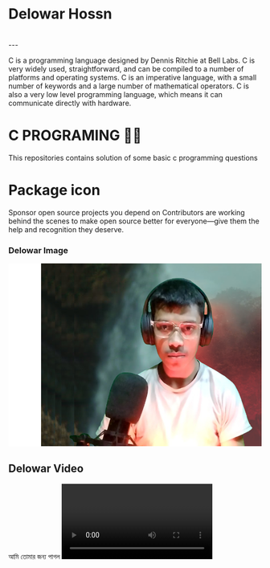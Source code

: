 <!--markdown tutorial-->
# Delowar Hossn 
<br/> 
---
<p>
C is a programming language designed by Dennis Ritchie at Bell Labs. C is very widely used, straightforward, and can be compiled to a number of platforms and operating systems. C is an imperative language, with a small number of keywords and a large number of mathematical operators. C is also a very low level programming language, which means it can communicate directly with hardware.
</p>  

# C PROGRAMING 👨‍💻
This repositories contains solution of some basic c programming questions
# Package icon
Sponsor open source projects you depend on
Contributors are working behind the scenes to make open source better for everyone—give them the help and recognition they deserve.
### Delowar Image  
<!-- ![profile](./Video/Delowar%20Photo1.png)-->
<img src="./Video/Delowar Photo1.png" width="" title="Delowar Hossan"/>

## Delowar Video  
<!DOCTYPE html>
<html>
<head>
    <title></title>
</head>
<body>
    <h>আমি তোমার জন্য পাগল</h>
    <video width="" height="" controls>
        <source src="" type="video/mp4">
        আপনার ব্রাউজার ভিডিও সাপোর্ট করে না।
    </video>  
</body>
</html>
